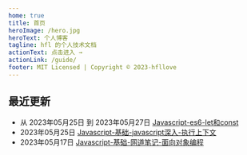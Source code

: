 ```yaml
---
home: true
title: 首页
heroImage: /hero.jpg
heroText: 个人博客
tagline: hfl 的个人技术文档
actionText: 点击进入 →
actionLink: /guide/
footer: MIT Licensed | Copyright © 2023-hfllove
---
```

## 最近更新
- 从 2023年05月25日 到 2023年05月27日 [Javascript-es6-let和const](https://myblog.hfllog.space/web/javaScript/es6/)
- 2023年05月25日 [Javascript-基础-javascript深入-执行上下文](https://myblog.hfllog.space/web/javaScript/%E5%9F%BA%E7%A1%80/javascript%E6%B7%B1%E5%85%A5.html#%E6%89%A7%E8%A1%8C%E4%B8%8A%E4%B8%8B%E6%96%87)
- 2023年05月17日 [Javascript-基础-网道笔记-面向对象编程](https://myblog.hfllog.space/web/javaScript/%E5%9F%BA%E7%A1%80/%E7%BD%91%E9%81%93javascript%E7%AC%94%E8%AE%B0.html#%E9%9D%A2%E5%90%91%E5%AF%B9%E8%B1%A1%E7%BC%96%E7%A8%8B)
